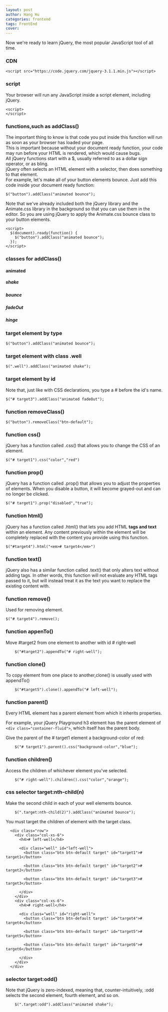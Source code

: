 ```yaml
---
layout: post
author: Hang Hu
categories: frontend
tags: FrontEnd 
cover: 
---
```


Now we're ready to learn jQuery, the most popular JavaScript tool of all time.  
### CDN

```
<script src="https://code.jquery.com/jquery-3.1.1.min.js"></script>
```
### script

Your browser will run any JavaScript inside a script element, including jQuery.
```
<script>
</script>
```
### functions,such as addClass()

The important thing to know is that code you put inside this function will run as soon as your browser has loaded your page.  
This is important because without your document ready function, your code may run before your HTML is rendered, which would cause bugs.  
All jQuery functions start with a $, usually referred to as a dollar sign operator, or as bling.  
jQuery often selects an HTML element with a selector, then does something to that element.  
For example, let's make all of your button elements bounce. Just add this code inside your document ready function:  
```
$("button").addClass("animated bounce");
```
Note that we've already included both the jQuery library and the Animate.css library in the background so that you can use them in the editor. So you are using jQuery to apply the Animate.css bounce class to your button elements.  

```
<script>
  $(document).ready(function() {
    $("button").addClass("animated bounce");
  });
</script>
```
### classes for addClass()

#### animated

##### shake

##### bounce

##### fadeOut

##### hinge

### target element by type

```
$("button").addClass("animated bounce");
```
### target element with class .well

```
$(".well").addClass("animated shake");

```
### target element by id

Note that, just like with CSS declarations, you type a # before the id's name.  

```
$("# target3").addClass("animated fadeOut");

```
### function removeClass()

```
$("button").removeClass("btn-default");
```
### function css()

jQuery has a function called .css() that allows you to change the CSS of an element.
```
$("# target1").css("color","red")

```
### function prop()

jQuery has a function called .prop() that allows you to adjust the properties of elements.
When you disable a button, it will become grayed-out and can no longer be clicked.
```
$("# target1").prop("disabled","true");

```
### function html()

jQuery has a function called .html() that lets you add HTML <strong>tags and text</strong> within an element. Any content previously within the element will be completely replaced with the content you provide using this function.    
```
$("#target4").html("<em># target4</em>")

```
### function text()

jQuery also has a similar function called .text() that only alters text without adding tags. In other words, this function will not evaluate any HTML tags passed to it, but will instead treat it as the text you want to replace the existing content with.
### function remove()

Used for removing element.
```
$("# target4").remove();

```
### function appenTo()

Move #target2 from one element to another with id # right-well

```
    $("#target2").appendTo("# right-well");

```
### function clone()

To copy element from one place to another,clone() is usually used with appendTo()
```
    $("#target5").clone().appendTo("# left-well");

```
### function parent()

Every HTML element has a parent element from which it inherits properties.  

For example, your jQuery Playground h3 element has the parent element of ```<div class="container-fluid">```, which itself has the parent body.

Give the parent of the # target1 element a background-color of red:  

```
    $("# target1").parent().css("background-color","blue");

```
### function children()

Access the children of whichever element you've selected.
```
    $("# right-well").children().css("color","orange");

```
### css selector target:nth-child(n)

Make the second child in each of your well elements bounce. 
```
    $(".target:nth-child(2)").addClass("animated bounce");
```
You must target the children of element with the target class.
```
  <div class="row">
    <div class="col-xs-6">
      <h4># left-well</h4>

      <div class="well" id="left-well">
        <button class="btn btn-default target" id="target1"># target1</button>

        <button class="btn btn-default target" id="target2"># target2</button>

        <button class="btn btn-default target" id="target3"># target3</button>

      </div>
    </div>
    <div class="col-xs-6">
      <h4># right-well</h4>

      <div class="well" id="right-well">
        <button class="btn btn-default target" id="target4"># target4</button>

        <button class="btn btn-default target" id="target5"># target5</button>

        <button class="btn btn-default target" id="target6"># target6</button>

      </div>
    </div>
  </div>
```
### selector target:odd()

Note that jQuery is zero-indexed, meaning that, counter-intuitively, :odd selects the second element, fourth element, and so on.  
```
    $(".target:odd").addClass("animated shake");
```

###

###

###

###

###

###

###

###

###

###

###

###

###

###

###

###

###

###

###

###

###

###

###

###

###
